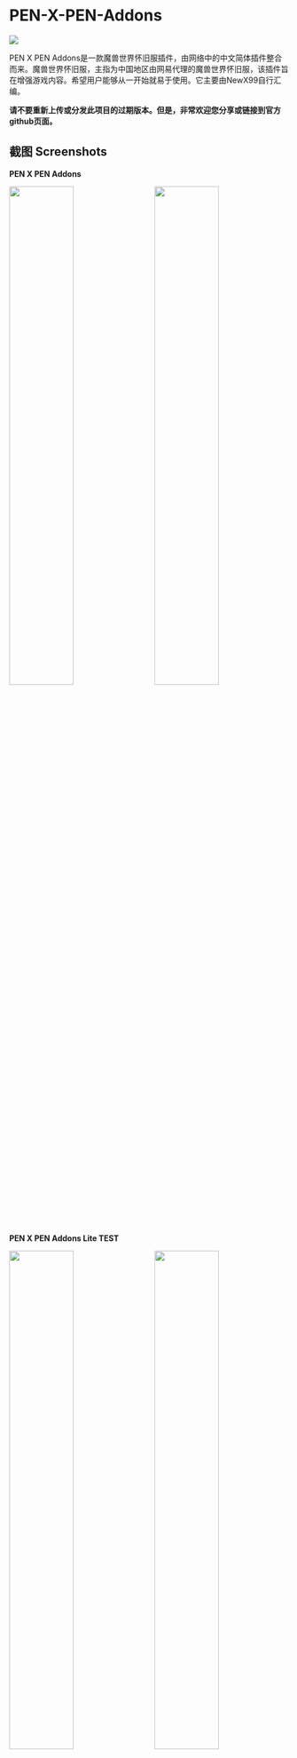 # PEN-X-PEN-Addons
<img src="https://github.com/NewX99/PEN-X-PEN-Addons/blob/master/image/Screenshots00.jpg">

PEN X PEN Addons是一款魔兽世界怀旧服插件，由网络中的中文简体插件整合而来。魔兽世界怀旧服，主指为中国地区由网易代理的魔兽世界怀旧服，该插件旨在增强游戏内容。希望用户能够从一开始就易于使用。它主要由NewX99自行汇编。

**请不要重新上传或分发此项目的过期版本。但是，非常欢迎您分享或链接到官方github页面。**

## 截图 Screenshots
**PEN X PEN Addons**

<img src="https://github.com/NewX99/PEN-X-PEN-Addons/blob/master/image/Screenshots01.jpg" align="right" width="48%"> 
<img src="https://github.com/NewX99/PEN-X-PEN-Addons/blob/master/image/Screenshots02.jpg" width="48%">

**PEN X PEN Addons Lite TEST**

<img src="https://github.com/NewX99/PEN-X-PEN-Addons/blob/master/image/lite01.png" align="right" width="48%"> 
<img src="https://github.com/NewX99/PEN-X-PEN-Addons/blob/master/image/lite02.png" width="48%">
<img src="https://github.com/NewX99/PEN-X-PEN-Addons/blob/master/image/Screenshots03.jpg">
<img src="https://github.com/NewX99/PEN-X-PEN-Addons/blob/master/image/Addonslist%20.jpg">

## 最新版本 Last vesion
* **PEN X PEN Addons 20191213β-1**

## 安装 Installation
1. 下载插件
* 更新工具 **[[桃乐豆]](http://www.taoledou.com/)** 桃乐豆分享码：**c3435170d87a49779171a2211fa9ce0c** **（推荐使用）**  
* 网盘下载 **[[百度网盘]](https://pan.baidu.com/s/1IH2iuhyf-25cNwLiq4HTbw)** 提取码: **7m5v**

------------------------------------------------------------桃乐豆安装教程------------------------------------------------------------

2. 请按照更新器指示自动删除原有插件、设置文件、字体及反河蟹文件，安装所有插件、设置文件、字体及反河蟹文件。
* **提别提示：目前桃乐豆出现分享BUG,如出现分享插件不完整的情况，请点击桃乐豆左上角自己的微信头像-重置桃乐豆-重启软件-设置怀旧服路径-通过分享码重新下载分享插件**
* 注意请勿使用桃乐豆更新插件，本插件包多数来自于WOWCAT的汉化修改版，更新后会出现乱码、英文界面等情况
3. 启动魔兽世界

------------------------------------------------------------网盘版安装教程------------------------------------------------------------

2. 解压缩获得PEN X PEN classic Master，其中包含Interface,WTF,Fonts三个文件夹
3. **备份你魔兽世界根目录下_classic_目录下的Cache,Interface,WTF,Fonts四个文件夹，然后删除它们**
4. 拷贝PEN X PEN classic Master下所有的文件至魔兽世界根目录下_classic_文件夹
5. 修改WTF目录下Account下多层文件名称为你的账号信息,可参考你备份出去的原文件
6. 启动魔兽世界
7. **跳过ElvUI的所有设置，插件自动重启，按ESC进入游戏主菜单，选择ElvUI进入设置，选择配置标签，选择复制配置文件自灰烬使者-UI**

## 使用教程 Use tutorial
* 近期更新

## 实验室 WTF lab
* PEN X PEN Addons Lite是PEN X PEN插件包的精简版本，通过更改WTF文件将插件界面精简魔改而来，这仅仅是一个WTF配置文件，此配置暂关了个别单体插件，需要请手动恢复。
* **[[PXPAddons Lite WTF]](https://github.com/NewX99/PEN-X-PEN-Addons/raw/master/master/PXPAddonsLite.zip)** Design by **[gsx19910519](https://github.com/gsx19910519/PEN-X-PEN-Addons/tree/Tree%E2%80%99s-WTF-for-PEN-X-PEN)**

## 命令集 Commands
* 参见截图列表

## 语言 Languages
* 目前只支持简体中文

## 推荐插件 Recommended addons
* Guidelime 保姆式高定制任务升级导航插件
* AtlasLootClassic 副本掉落物品查询
* ClassicCodex 强大的全能型任务数据库 
* Questie任务助手
* Details  老牌轻量级数据统计插件
* MonkeyQuest 猴子任务监视助手
* WeakAuras2 神级法术提醒和计时插件
* Questie任务助手套件

## 辅助文件 secondary file
* 桃乐豆插件更新器 **[[TLD]](https://github.com/NewX99/PEN-X-PEN-Addons/raw/master/master/taoledou-setup-latest.exe)**
* 插件版本修改软件 **[[WOWtoc]](https://github.com/NewX99/PEN-X-PEN-Addons/raw/master/master/WoWToc.exe)**
* 插件设置转移软件 **[[WOWwfs]](https://github.com/NewX99/PEN-X-PEN-Addons/raw/master/master/WOW%E9%85%8D%E7%BD%AE%E5%A4%8D%E5%88%B6-WFS4.9(32).exe)**
* 美化字体数字整合 **[[Fonts]](https://github.com/NewX99/PEN-X-PEN-Addons/raw/master/master/Fonts.7z)**

## 版本更新 Version update
* **PEN X PEN Addons 20191213β-1**
* **更新了** ElvUI框架及各种主要插件至作者新版
* **更换了** badboy为EnhancedChatFilter防聊天框刷屏,关键词聊天过滤，用于对于各种飞机航空刷屏的屏蔽
* **添加了** RaidLedger 团队账本/G团助手
* **添加了** Routes 采集线路优化助手
* **添加了** TankWarningsClassic
* **修改了** ElvUI团队框架现在基本可用，期待治疗大神的反馈
* ————————————————————————————————————————————————————
* PEN X PEN Addons 20191108β-1
* 更新了 ElvUI框架及各种主要插件至作者新版
* 添加了 badboy对于各种飞机航空刷屏的屏蔽
* 滞后了 团队框架加入的计划，主要因为没有号和团队进行调节，调整了ELVUI的25人及40人框架，基本可用
* ————————————————————————————————————————————————————
* PEN X PEN Addons 20191025β-1
* 增加了 BFFilter 组队频道信息过滤
* 修复了 alaGearMan一键换装按钮不能瞬间脱衣的BUG
* 滞后了 优秀团队框架加入的计划
* ————————————————————————————————————————————————————
* PEN X PEN Addons 20191018β-1
* 更换了 ClassicCodex至Questie，内存占用更少更倾向于任务
* 增加了 alaGearMan一键换装
* 滞后了 优秀团队框架加入的计划
* ————————————————————————————————————————————————————
* PEN X PEN Addons 20191016β-1
* 更新了 ElvUI框架及各种主要插件至作者新版
* 修正了 ClassicCodex至新版，现在基本不报错了
* 修正了 postal邮箱插件引起的图标变形，因为他被删除了
* 优化了 AUX拍卖行插件引起物品鼠标指向提示内的价格内容重复BUG
* 增加了 CEPGP团队制度管理插件，为EPGP制度公会铺路
* 滞后了 优秀团队框架加入的计划
* ————————————————————————————————————————————————————
* PEN X PEN Addons 20191007β-1
* 更新了 ElvUI框架及各种主要插件至作者新版
* 回退了 ClassicCodex至旧版，新版本频繁报错
* 修正了 桃乐豆分享BUG，删除了多余的测试插件
* ————————————————————————————————————————————————————
* PEN X PEN Addons 20190930β-1
* 更新了 ElvUI框架及各种主要插件至作者新版
* 修复了 由于ElvUI框架导致无法显示小地图追踪图标的问题
* 增加了 AutoCarrot自动装备胡萝卜&骑术装备
* ————————————————————————————————————————————————————
* PEN X PEN Addons 20190923β-1
* 更新了 ElvUI框架及各种主要插件至作者新版
* 删除了 测试用的NugRunning全职业法术计时插件
* 删除了 PitBull4高自由度头像框架（头像显血现在已交还ElvUI处理）
* 遗留了 由于ElvUI框架导致无法显示小地图追踪图标的问题
* ————————————————————————————————————————————————————
* PEN X PEN Addons 20190918β-1
* 找回了 误删的天赋模拟器
* 更新了 ClassicThreatMeter团队仇恨监视，现在他更准确了
* ————————————————————————————————————————————————————
* PEN X PEN Addons 20190917β-1
* 添加了 !BugGrabber&BugSack用于屏蔽ClassicCodex的部分报错问题
* ————————————————————————————————————————————————————
* PEN X PEN Addons 20190916β-1
* 添加了 Skillet 扩展商业技能面板增强
* 添加了 RealMobHealth真实怪物血量数值的全NPC缓存
* 更新了 ElvUI框架及各种主要插件至作者新版
* 更新了 ClassicCodex现在它兼容QuestLogEx任务框架了，并且减少了报错
* 修复了 避免作者主账号的记录影响，套用账号改为灰烬使者-UI
* ————————————————————————————————————————————————————
* PEN X PEN Addons 20190910β-1
* 调整了 UI的整体布局，统一界面字号，布局更加紧凑合理
* 更新了 ElvUI框架及各种主要插件至作者新版
* 遗留了 桃乐豆套用角色非常混乱的问题
* ————————————————————————————————————————————————————
* PEN X PEN Addons 20190908β-2
* 添加了 Leatrix_Maps 大地图显示未探测区域&副本位置图标 v1.13.28
* 添加了 NeatPlates 精致强大的姓名板 v1.13.2.13-Classic
* ————————————————————————————————————————————————————
* PEN X PEN Addons 20190905β-1
* 添加了** ClassicThreatMeter 团队仇恨监视 v1.06
* 添加了** EavesDrop 战斗图形事件框 v1.0.0 classic
* ————————————————————————————————————————————————————
* PEN X PEN Addons 20190903β-2
* 删除了 TradeSkillMaster 地精商业助手 v4.8.5 classic
* ————————————————————————————————————————————————————
* PEN X PEN Addons 20190903β-1
* 添加了 Atlas & AtlasQuest 副本地图/副本任务查看 1.13.0,掉落查询未实装
* 添加了 ClassicMenus 框架鼠标右键弹出菜单增强 v1.0
* 添加了 Leatrix_Maps 大地图显示未探测区域&副本位置图标 v1.13.27
* 添加了 Fizzle 装备品质着色，角色栏装备颜色 v80200-1
* 添加了 TradeSkillMaster 地精商业助手 v4.8.5 classic
* 修复了 RealMobHealth 真实怪物血量数值与ElvUI冲突的问题
* 遗留了 整体插件包过于臃肿的问题 
* ————————————————————————————————————————————————————
* PEN X PEN Addons 20190902β-1
* 添加了 Decursive 经典老牌的＂一键驱散＂
* 遗留了 RealMobHealth 真实怪物血量数值与ElvUI冲突的问题
* 更新了 Elvui主框架版本，修复了NPC对话框排版的错误
* 更新了 Details  老牌轻量级数据统计插件
* ————————————————————————————————————————————————————
* PEN X PEN Addons 20190901β-1
* 添加了 GatherMate2 老牌采集助手 v1.45
* 添加了 TrinketMenu 饰品管理助手 v7.3.2 fan改
* 遗留了 RealMobHealth 真实怪物血量数值与ElvUI冲突的问题
* 改进了 各个UI界面文字大小的问题
* ————————————————————————————————————————————————————
* PEN X PEN Addons 20190831β-1
* 更换了 原有的拍卖行插件 Auctionator Classic,变为更加智能的 AUX
* 添加了 ChatBar 聊天频道按钮切换
* 添加了 InFlight 飞行时间状态计时器
* 遗留了 OmniCC 技能冷却计时闪光与ElvUI冲突的问题
* 遗留了 RealMobHealth 真实怪物血量数值与ElvUI冲突的问题
* ————————————————————————————————————————————————————
* PEN X PEN Addons 20190829β-1
* 初始版本 

## 声明 state
所有插件均为搬运整合，在此感谢原作者及中文修改人。

插件来源 **[[魔兽猫 http://classic.wowcat.net]](http://classic.wowcat.net)**

插件来源 **[[178魔兽插件站 http://wowui.178.com/]](http://wowui.178.com/)**

插件来源 **[[桃乐豆 http://www.taoledou.com/]](http://www.taoledou.com/)**
